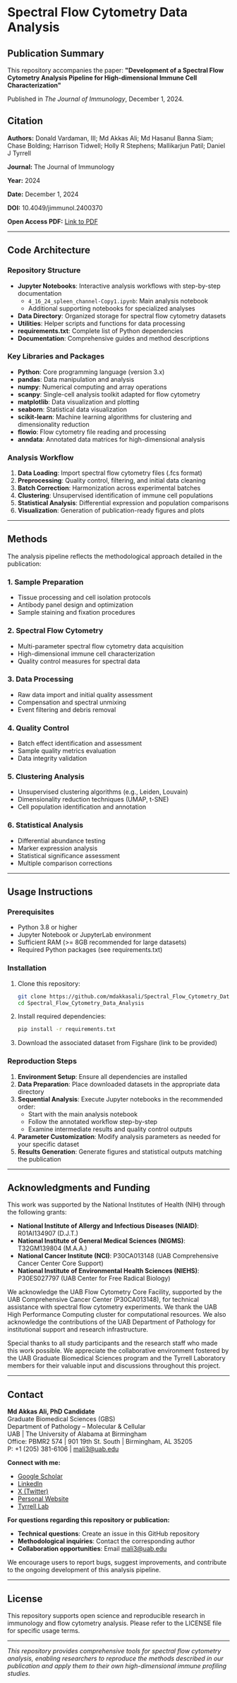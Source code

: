 # Spectral Flow Cytometry Data Analysis

## Publication Summary

This repository accompanies the paper:
**"Development of a Spectral Flow Cytometry Analysis Pipeline for High-dimensional Immune Cell Characterization"**

Published in *The Journal of Immunology*, December 1, 2024.

## Citation

**Authors:** Donald Vardaman, III; Md Akkas Ali; Md Hasanul Banna Siam; Chase Bolding; Harrison Tidwell; Holly R Stephens; Mallikarjun Patil; Daniel J Tyrrell

**Journal:** The Journal of Immunology

**Year:** 2024

**Date:** December 1, 2024

**DOI:** 10.4049/jimmunol.2400370

**Open Access PDF:** [Link to PDF](https://academic.oup.com/jimmunol/article-pdf/213/11/1713/61496676/ji2400370.pdf)

---

## Code Architecture

### Repository Structure

- **Jupyter Notebooks**: Interactive analysis workflows with step-by-step documentation
  - `4_16_24_spleen_channel-Copy1.ipynb`: Main analysis notebook
  - Additional supporting notebooks for specialized analyses
- **Data Directory**: Organized storage for spectral flow cytometry datasets
- **Utilities**: Helper scripts and functions for data processing
- **requirements.txt**: Complete list of Python dependencies
- **Documentation**: Comprehensive guides and method descriptions

### Key Libraries and Packages

- **Python**: Core programming language (version 3.x)
- **pandas**: Data manipulation and analysis
- **numpy**: Numerical computing and array operations
- **scanpy**: Single-cell analysis toolkit adapted for flow cytometry
- **matplotlib**: Data visualization and plotting
- **seaborn**: Statistical data visualization
- **scikit-learn**: Machine learning algorithms for clustering and dimensionality reduction
- **flowio**: Flow cytometry file reading and processing
- **anndata**: Annotated data matrices for high-dimensional analysis

### Analysis Workflow

1. **Data Loading**: Import spectral flow cytometry files (.fcs format)
2. **Preprocessing**: Quality control, filtering, and initial data cleaning
3. **Batch Correction**: Harmonization across experimental batches
4. **Clustering**: Unsupervised identification of immune cell populations
5. **Statistical Analysis**: Differential expression and population comparisons
6. **Visualization**: Generation of publication-ready figures and plots

---

## Methods

The analysis pipeline reflects the methodological approach detailed in the publication:

### 1. Sample Preparation

- Tissue processing and cell isolation protocols
- Antibody panel design and optimization
- Sample staining and fixation procedures

### 2. Spectral Flow Cytometry

- Multi-parameter spectral flow cytometry data acquisition
- High-dimensional immune cell characterization
- Quality control measures for spectral data

### 3. Data Processing

- Raw data import and initial quality assessment
- Compensation and spectral unmixing
- Event filtering and debris removal

### 4. Quality Control

- Batch effect identification and assessment
- Sample quality metrics evaluation
- Data integrity validation

### 5. Clustering Analysis

- Unsupervised clustering algorithms (e.g., Leiden, Louvain)
- Dimensionality reduction techniques (UMAP, t-SNE)
- Cell population identification and annotation

### 6. Statistical Analysis

- Differential abundance testing
- Marker expression analysis
- Statistical significance assessment
- Multiple comparison corrections

---

## Usage Instructions

### Prerequisites

- Python 3.8 or higher
- Jupyter Notebook or JupyterLab environment
- Sufficient RAM (>= 8GB recommended for large datasets)
- Required Python packages (see requirements.txt)

### Installation

1. Clone this repository:
   ```bash
   git clone https://github.com/mdakkasali/Spectral_Flow_Cytometry_Data_Analysis.git
   cd Spectral_Flow_Cytometry_Data_Analysis
   ```

2. Install required dependencies:
   ```bash
   pip install -r requirements.txt
   ```

3. Download the associated dataset from Figshare (link to be provided)

### Reproduction Steps

1. **Environment Setup**: Ensure all dependencies are installed
2. **Data Preparation**: Place downloaded datasets in the appropriate data directory
3. **Sequential Analysis**: Execute Jupyter notebooks in the recommended order:
   - Start with the main analysis notebook
   - Follow the annotated workflow step-by-step
   - Examine intermediate results and quality control outputs
4. **Parameter Customization**: Modify analysis parameters as needed for your specific dataset
5. **Results Generation**: Generate figures and statistical outputs matching the publication

---

## Acknowledgments and Funding

This work was supported by the National Institutes of Health (NIH) through the following grants:

- **National Institute of Allergy and Infectious Diseases (NIAID)**: R01AI134907 (D.J.T.)
- **National Institute of General Medical Sciences (NIGMS)**: T32GM139804 (M.A.A.)
- **National Cancer Institute (NCI)**: P30CA013148 (UAB Comprehensive Cancer Center Core Support)
- **National Institute of Environmental Health Sciences (NIEHS)**: P30ES027797 (UAB Center for Free Radical Biology)

We acknowledge the UAB Flow Cytometry Core Facility, supported by the UAB Comprehensive Cancer Center (P30CA013148), for technical assistance with spectral flow cytometry experiments. We thank the UAB High Performance Computing cluster for computational resources. We also acknowledge the contributions of the UAB Department of Pathology for institutional support and research infrastructure.

Special thanks to all study participants and the research staff who made this work possible. We appreciate the collaborative environment fostered by the UAB Graduate Biomedical Sciences program and the Tyrrell Laboratory members for their valuable input and discussions throughout this project.

---

## Contact

**Md Akkas Ali, PhD Candidate**  
Graduate Biomedical Sciences (GBS)  
Department of Pathology – Molecular & Cellular  
UAB | The University of Alabama at Birmingham  
Office: PBMR2 574 | 901 19th St. South | Birmingham, AL 35205  
P: +1 (205) 381-6106 | mali3@uab.edu

**Connect with me:**
- [Google Scholar](https://scholar.google.com/citations?user=XXXXXXXX)
- [LinkedIn](https://www.linkedin.com/in/md-akkas-ali)
- [X (Twitter)](https://twitter.com/mdakkasali)
- [Personal Website](https://mdakkasali.github.io)
- [Tyrrell Lab](https://www.uab.edu/medicine/tyrrell-lab)

**For questions regarding this repository or publication:**
- **Technical questions**: Create an issue in this GitHub repository
- **Methodological inquiries**: Contact the corresponding author
- **Collaboration opportunities**: Email mali3@uab.edu

We encourage users to report bugs, suggest improvements, and contribute to the ongoing development of this analysis pipeline.

---

## License

This repository supports open science and reproducible research in immunology and flow cytometry analysis. Please refer to the LICENSE file for specific usage terms.

---

*This repository provides comprehensive tools for spectral flow cytometry analysis, enabling researchers to reproduce the methods described in our publication and apply them to their own high-dimensional immune profiling studies.*
